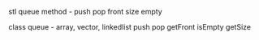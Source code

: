 stl queue 
method - push pop front size empty

class queue - array, vector, linkedlist 
push pop getFront isEmpty getSize


